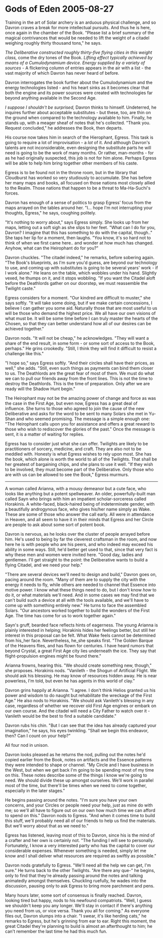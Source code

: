 <!-- TITLE: Gods of Eden 2005-08-27 -->
<!-- SUBTITLE: A game log for Gods of Eden -->

# Gods of Eden 2005-08-27

Training in the art of Solar archery is an arduous physical challenge, and so Davron craves a break for more intellectual pursuits. And thus he is here, once again in the chamber of the Book. "Please list a brief summary of the magical contrivances that would be needed to lift the weight of a citadel weighing roughly thirty thousand tons," he says.

_The Deliberative constructed roughly thirty-five flying cities in this weight class,_ come the dry tones of the Book. _Lifting effect typically achieved by means of a Cumulodynamium device. Energy supplied by a variety of sources -_ A flickering column of entries appears in the air with a list - the vast majority of which Davron has never heard of before.

Davron interrogates the book further about the Cumulodynamium and the energy technologies listed - and his heart sinks as it becomes clear that both the engine and its power sources were created with technologies far beyond anything available in the Second Age.

_I suppose I shouldn't be surprised,_ Davron thinks to himself. Undeterred, he inquires further about acceptable substitutes - but these, too, are thin on the ground when compared to the technology available to him. Finally, he stands up, with a meager sheaf of notes that he's collected. "Thank you. Request concluded," he addresses the Book, then departs.

His course now takes him in search of the Hierophant, Egress. This task is going to require a lot of improvisation - a _lot_ of it. And although Davron's talents are not inconsiderable, even designing the substitute parts he will need is going to be the work of many months. Or rather, man-months - for as he had originally suspected, this job is not for him alone. Perhaps Egress will be able to help him bring together other members of his caste.

Egress is to be found not in the throne room, but in the library that Cloudburst has worked so very studiously to accumulate. She has before her many maps and books, all focused on those nations most closely allied to the Realm. Those nations that happen to be a threat to Ma-Ha-Suchi's forces.

Davron has enough of a sense of politics to grasp Egress' focus from the maps arrayed on the tables around her. "I... hope I'm not interrupting your thoughts, Egress," he says, coughing politely.

"It's nothing to worry about," says Egress simply. She looks up from her maps, letting out a soft sigh as she slips to her feet. "What can I do for you, Davron? I imagine that this has something to do with the capital, though.." She taps her lip for a moment, then laughs. "You know, it's so hard not to think of when we first came here.. and wonder at how much has changed. Anyhow, what can the Heirophant do for you?"

Davron chuckles. "The citadel indeed," he remarks, before sobering again. "The Book's blueprints, as I'm sure you'd guess, are beyond our technology to use, and coming up with substitutes is going to be several years' work - if I work alone." He leans on the table, which wobbles under his hand. Slightly vexed, he thumps on it, and it stops wobbling. "If you want the Citadel aloft before the Deathlords gather on our doorstep, we must reassemble the Twilight caste."

Egress considers for a moment. "Our kindred are difficult to muster," she says softly. "It will take some doing, but if we make certain concessions, I believe I can gather you some aid. Naturally those that are most useful to us will be those who demand the highest price. We all have our own visions of what must be. It will be some time before I can truly master the hearts of the Chosen, so that they can better understand how all of our desires can be achieved together."

Davron nods. "It will not be cheap," he acknowledges. "They will want a share of the end result, in some form - or some sort of access to the Book, perhaps." He grins crookedly. "Still, I think they will find it difficult to resist a challenge like this."

"I hope so," says Egress softly. "And their circles shall have their prices, as well," she adds. "Still, even such things as payments can bind them closer to us. The Deathlords are the great fear of most of them. We must do what we can to pull our friends away from the front lines. This is not the time to destroy the Deathlords. This is the time of preparation. Only after we are ready will the Shadow Hunt begin."

The Heirophant may not be the amazing power of change and force as was the case in the First Age, but even now, Egress has a great deal of influence. She turns to those who agreed to join the cause of the new Deliberative and asks for the word to be sent to many Solars she met in Yu-Shan and who seemed promising. The message is a simple enough one: "The Heirophant calls upon you for assistance and offers a great reward to those who wish to rediscover the glories of the past." Once the message is sent, it is a matter of waiting for replies.

Egress has to consider just what she can offer. Twilights are likely to be practitioners of sorcery, medicine, and craft. They are also not to be meddled with. Honesty is what Egress wishes to rely upon most. She has the book, which alone is worth the world to all of the Twilights. That shall be her greatest of bargaining chips, and she plans to use it well. "If they wish to be involved, they must become part of the Deliberative. Only those who are with us can be allowed to see the Book," Egress murmurs.

---

A woman called Arianna, with a mousy demeanor but a cute face, who looks like anything but a potent spellweaver. An older, powerfully-built man called Sayn who brings with him an impatient scholar-sorceress called Horakinis. A white-faced, black-haired being of indeterminate gender, with a beautifully androgynous face, who gives his/her name simply as Wake. These are some of those who answer the call early. All were in attendance in Heaven, and all seem to have it in their minds that Egress and her Circle are people to ask about some sort of potent book.

Davron is nervous, as he looks over the cluster of people arrayed before him. He's used to being by far the cleverest craftsman in the room, and now here he is with people who are his peers, and who indeed may exceed his ability in some ways. Still, he'd better get used to that, since that very fact is why these men and women were invited here. "Good day, ladies and gentlemen. I'll get straight to the point: the Deliberative wants to build a flying Citadel, and we need your help."

"There are several devices we'll need to design and build," Davron goes on, pacing around the room. "Many of them are to supply the city with the energy it needs to fly, while others are needed to channel that Essence into motive power. I know what these things need to do, but I don't know _how_ to do it, or what materials we'll need. And in some cases we may find that we can't build such a device at all with the tools available, and we'll have to come up with something entirely new." He turns to face the assembled Solars. "Our ancestors worked together to build the wonders of the First Age. The time has come for us to work together again."

Sayn's gruff, bearded face reflects hints of eagerness. The young Arianna is plainly interested in helping; Horakinis hides her feelings better, but still her interest in this proposal can be felt. What Wake feels cannot be determined from his_her face. Nevertheless, he_she speaks first. "The Golden Barque of the Heavens flies, and has flown for centuries. I have heard rumors that beyond Crystal, a great First Age city lies underneath the ice. They say that flight-propulsion engines might be found there."

Arianna frowns, hearing this. "We should create something new, though," she proposes. Horakinis nods. "Vanileth - the Shogun of Artificial Flight. We should ask his blessing. He may know of resources hidden away. He is near powerless, I'm told, but even he has agents in this world of clay."

Davron grins happily at Arianna. "I agree. I don't think Helios granted us his power and wisdom to do naught but rehabilitate the wreckage of the First Age." He also nods to Horakinis. "We should ask Vanileth's blessing in any case, regardless of whether we recover old First Age engines or embark on our own course. And the citadel will need a City Father to watch over it - Vanileth would be the best to find a suitable candidate."

Davron rubs his chin. "But I can see that the idea has already captured your imagination," he says, his eyes twinkling. "Shall we begin this endeavor, then? Can I count on your help?"

All four nod in unison.

Davron looks pleased as he returns the nod, pulling out the notes he'd copied earlier from the Book, notes on artifacts and the Essence patterns they were intended to shape or channel. "My Circle and I have business in the West, but when we get back I'm going to be spending most of my time on this. These notes describe some of the things I know we're going to need. We should divide these up amongst ourselves. We'll work in parallel most of the time, but there'll be times when we need to come together, especially in the later stages."

He begins passing around the notes. "I'm sure you have your own concerns, and your Circles or people need your help, just as mine do with me; so we'll all have to figure out on our own how much time we can afford to spend on this." Davron nods to Egress. "And when it comes time to build this stuff, we'll probably need all of our friends to help us find the materials. But we'll worry about that as we need to."

Egress has listened, leaving most of this to Davron, since his is the mind of a crafter and her own is certainly not. "The funding I will see to personally. Fortunately, I know a very interested party who has the capital to cover our considerable expenses. Whenever something is needed, simply let me know and I shall deliver what resources are required as swiftly as possible."

Davron nods gratefully to Egress. "We'll need all the help we can get, I'm sure." He turns back to the other Twilights. "Are there any que-" he begins, only to find that they're already passing around the notes and talking animatedly amongst themselves. Chuckling ruefully, he wades into the discussion, pausing only to ask Egress to bring more parchment and pens.

Many hours later, some sort of consensus is finally reached. Davron, looking tired but happy, nods to his newfound compatriots. "Well, I guess we shouldn't keep you any longer. We'll stay in contact if there's anything you need from us, or vice versa. Thank you all for coming." As everyone files out, Davron slumps into a chair. "I swear, it's like herding cats," he remarks to Egress, but he's grinning from ear to ear. Right this moment, the great Citadel they're planning to build is almost an afterthought to him; he can't remember the last time he had this much fun.